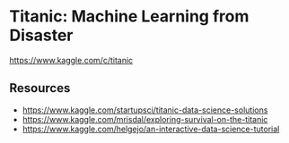 # Titanic: Machine Learning from Disaster
https://www.kaggle.com/c/titanic

## Resources
- https://www.kaggle.com/startupsci/titanic-data-science-solutions
- https://www.kaggle.com/mrisdal/exploring-survival-on-the-titanic
- https://www.kaggle.com/helgejo/an-interactive-data-science-tutorial